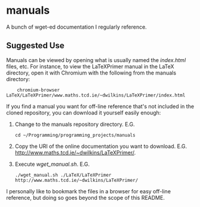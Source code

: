 manuals
=======

A bunch of wget-ed documentation I regularly reference.

Suggested Use
-------------

Manuals can be viewed by opening what is usually named the *index.html* files, etc. For instance, to view the LaTeXPrimer manual in the LaTeX directory, open it with Chromium with the following from the manuals directory:

		chromium-browser LaTeX/LaTeXPrimer/www.maths.tcd.ie/~dwilkins/LaTeXPrimer/index.html

If you find a manual you want for off-line reference that's not included in the cloned repository, you can download it yourself easily enough:

1.	Change to the manuals repository directory. E.G.

		cd ~/Programming/programming_projects/manuals

2.	Copy the URI of the online documentation you want to download. E.G. <http://www.maths.tcd.ie/~dwilkins/LaTeXPrimer/>.

3.	Execute *wget_manual.sh*. E.G.

		./wget_manual.sh ./LaTeX/LaTeXPrimer http://www.maths.tcd.ie/~dwilkins/LaTeXPrimer/

I personally like to bookmark the files in a browser for easy off-line reference, but doing so goes beyond the scope of this README. 

